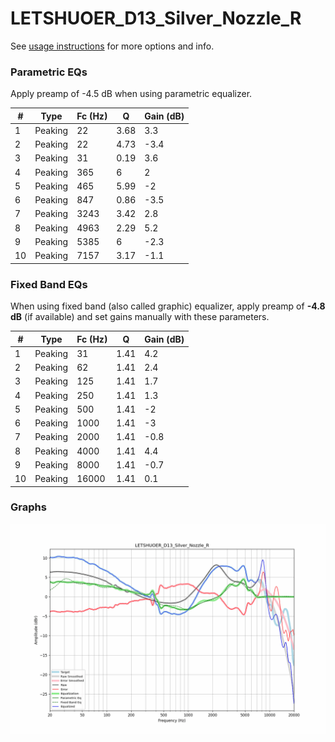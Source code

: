# LETSHUOER_D13_Silver_Nozzle_R
See [usage instructions](https://github.com/jaakkopasanen/AutoEq#usage) for more options and info.

### Parametric EQs
Apply preamp of -4.5 dB when using parametric equalizer.

|   # | Type    |   Fc (Hz) |    Q |   Gain (dB) |
|-----|---------|-----------|------|-------------|
|   1 | Peaking |        22 | 3.68 |         3.3 |
|   2 | Peaking |        22 | 4.73 |        -3.4 |
|   3 | Peaking |        31 | 0.19 |         3.6 |
|   4 | Peaking |       365 | 6    |         2   |
|   5 | Peaking |       465 | 5.99 |        -2   |
|   6 | Peaking |       847 | 0.86 |        -3.5 |
|   7 | Peaking |      3243 | 3.42 |         2.8 |
|   8 | Peaking |      4963 | 2.29 |         5.2 |
|   9 | Peaking |      5385 | 6    |        -2.3 |
|  10 | Peaking |      7157 | 3.17 |        -1.1 |

### Fixed Band EQs
When using fixed band (also called graphic) equalizer, apply preamp of **-4.8 dB** (if available) and set gains manually with these parameters.

|   # | Type    |   Fc (Hz) |    Q |   Gain (dB) |
|-----|---------|-----------|------|-------------|
|   1 | Peaking |        31 | 1.41 |         4.2 |
|   2 | Peaking |        62 | 1.41 |         2.4 |
|   3 | Peaking |       125 | 1.41 |         1.7 |
|   4 | Peaking |       250 | 1.41 |         1.3 |
|   5 | Peaking |       500 | 1.41 |        -2   |
|   6 | Peaking |      1000 | 1.41 |        -3   |
|   7 | Peaking |      2000 | 1.41 |        -0.8 |
|   8 | Peaking |      4000 | 1.41 |         4.4 |
|   9 | Peaking |      8000 | 1.41 |        -0.7 |
|  10 | Peaking |     16000 | 1.41 |         0.1 |

### Graphs
![](./LETSHUOER_D13_Silver_Nozzle_R.png)
